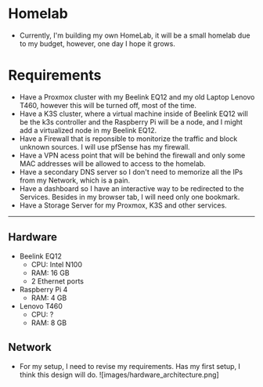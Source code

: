 # Homelab
- Currently, I'm building my own HomeLab, it will be a small homelab due to my budget, however, one day I hope it grows.

# Requirements
- Have a Proxmox cluster with my Beelink EQ12 and my old Laptop Lenovo T460, however this will be turned off, most of the time.
- Have a K3S cluster, where a virtual machine inside of Beelink EQ12 will be the k3s controller and the Raspberry Pi will be a node, and I might add a virtualized node in my Beelink EQ12.
- Have a Firewall that is reponsible to monitorize the traffic and block unknown sources. I will use pfSense has my firewall.
- Have a VPN acess point that will be behind the firewall and only some MAC addresses will be allowed to access to the homelab.
- Have a secondary DNS server so I don't need to memorize all the IPs from my Network, which is a pain.
- Have a dashboard so I have an interactive way to be redirected to the Services. Besides in my browser tab, I will need only one bookmark.
- Have a Storage Server for my Proxmox, K3S and other services.
---
## Hardware
- Beelink EQ12
    - CPU: Intel N100
    - RAM: 16 GB
    - 2 Ethernet ports
- Raspberry Pi 4
    - RAM: 4 GB
- Lenovo T460
    - CPU: ?
    - RAM: 8 GB

## Network
- For my setup, I need to revise my requirements. Has my first setup, I think this design will do.
![images/hardware_architecture.png]
